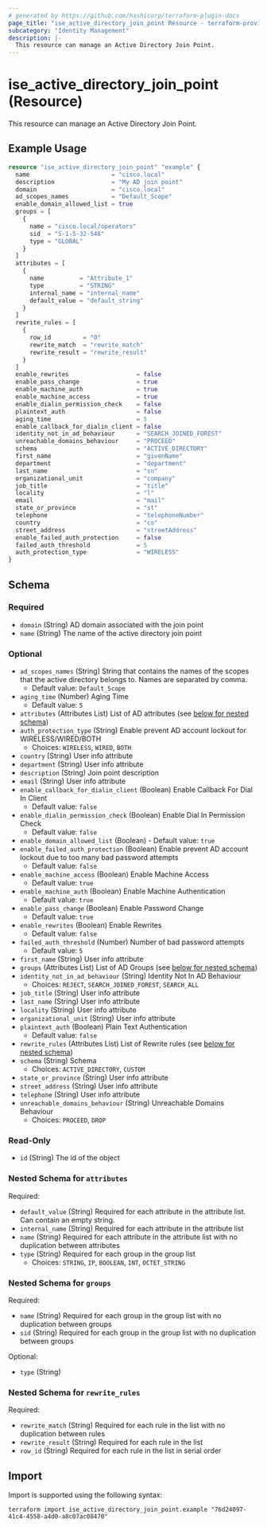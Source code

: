 ```yaml
---
# generated by https://github.com/hashicorp/terraform-plugin-docs
page_title: "ise_active_directory_join_point Resource - terraform-provider-ise"
subcategory: "Identity Management"
description: |-
  This resource can manage an Active Directory Join Point.
---
```


# ise_active_directory_join_point (Resource)

This resource can manage an Active Directory Join Point.

## Example Usage

```terraform
resource "ise_active_directory_join_point" "example" {
  name                       = "cisco.local"
  description                = "My AD join point"
  domain                     = "cisco.local"
  ad_scopes_names            = "Default_Scope"
  enable_domain_allowed_list = true
  groups = [
    {
      name = "cisco.local/operators"
      sid  = "S-1-5-32-548"
      type = "GLOBAL"
    }
  ]
  attributes = [
    {
      name          = "Attribute_1"
      type          = "STRING"
      internal_name = "internal_name"
      default_value = "default_string"
    }
  ]
  rewrite_rules = [
    {
      row_id         = "0"
      rewrite_match  = "rewrite_match"
      rewrite_result = "rewrite_result"
    }
  ]
  enable_rewrites                   = false
  enable_pass_change                = true
  enable_machine_auth               = true
  enable_machine_access             = true
  enable_dialin_permission_check    = false
  plaintext_auth                    = false
  aging_time                        = 5
  enable_callback_for_dialin_client = false
  identity_not_in_ad_behaviour      = "SEARCH_JOINED_FOREST"
  unreachable_domains_behaviour     = "PROCEED"
  schema                            = "ACTIVE_DIRECTORY"
  first_name                        = "givenName"
  department                        = "department"
  last_name                         = "sn"
  organizational_unit               = "company"
  job_title                         = "title"
  locality                          = "l"
  email                             = "mail"
  state_or_province                 = "st"
  telephone                         = "telephoneNumber"
  country                           = "co"
  street_address                    = "streetAddress"
  enable_failed_auth_protection     = false
  failed_auth_threshold             = 5
  auth_protection_type              = "WIRELESS"
}
```

<!-- schema generated by tfplugindocs -->
## Schema

### Required

- `domain` (String) AD domain associated with the join point
- `name` (String) The name of the active directory join point

### Optional

- `ad_scopes_names` (String) String that contains the names of the scopes that the active directory belongs to. Names are separated by comma.
  - Default value: `Default_Scope`
- `aging_time` (Number) Aging Time
  - Default value: `5`
- `attributes` (Attributes List) List of AD attributes (see [below for nested schema](#nestedatt--attributes))
- `auth_protection_type` (String) Enable prevent AD account lockout for WIRELESS/WIRED/BOTH
  - Choices: `WIRELESS`, `WIRED`, `BOTH`
- `country` (String) User info attribute
- `department` (String) User info attribute
- `description` (String) Join point description
- `email` (String) User info attribute
- `enable_callback_for_dialin_client` (Boolean) Enable Callback For Dial In Client
  - Default value: `false`
- `enable_dialin_permission_check` (Boolean) Enable Dial In Permission Check
  - Default value: `false`
- `enable_domain_allowed_list` (Boolean) - Default value: `true`
- `enable_failed_auth_protection` (Boolean) Enable prevent AD account lockout due to too many bad password attempts
  - Default value: `false`
- `enable_machine_access` (Boolean) Enable Machine Access
  - Default value: `true`
- `enable_machine_auth` (Boolean) Enable Machine Authentication
  - Default value: `true`
- `enable_pass_change` (Boolean) Enable Password Change
  - Default value: `true`
- `enable_rewrites` (Boolean) Enable Rewrites
  - Default value: `false`
- `failed_auth_threshold` (Number) Number of bad password attempts
  - Default value: `5`
- `first_name` (String) User info attribute
- `groups` (Attributes List) List of AD Groups (see [below for nested schema](#nestedatt--groups))
- `identity_not_in_ad_behaviour` (String) Identity Not In AD Behaviour
  - Choices: `REJECT`, `SEARCH_JOINED_FOREST`, `SEARCH_ALL`
- `job_title` (String) User info attribute
- `last_name` (String) User info attribute
- `locality` (String) User info attribute
- `organizational_unit` (String) User info attribute
- `plaintext_auth` (Boolean) Plain Text Authentication
  - Default value: `false`
- `rewrite_rules` (Attributes List) List of Rewrite rules (see [below for nested schema](#nestedatt--rewrite_rules))
- `schema` (String) Schema
  - Choices: `ACTIVE_DIRECTORY`, `CUSTOM`
- `state_or_province` (String) User info attribute
- `street_address` (String) User info attribute
- `telephone` (String) User info attribute
- `unreachable_domains_behaviour` (String) Unreachable Domains Behaviour
  - Choices: `PROCEED`, `DROP`

### Read-Only

- `id` (String) The id of the object

<a id="nestedatt--attributes"></a>
### Nested Schema for `attributes`

Required:

- `default_value` (String) Required for each attribute in the attribute list. Can contain an empty string.
- `internal_name` (String) Required for each attribute in the attribute list
- `name` (String) Required for each attribute in the attribute list with no duplication between attributes
- `type` (String) Required for each group in the group list
  - Choices: `STRING`, `IP`, `BOOLEAN`, `INT`, `OCTET_STRING`


<a id="nestedatt--groups"></a>
### Nested Schema for `groups`

Required:

- `name` (String) Required for each group in the group list with no duplication between groups
- `sid` (String) Required for each group in the group list with no duplication between groups

Optional:

- `type` (String)


<a id="nestedatt--rewrite_rules"></a>
### Nested Schema for `rewrite_rules`

Required:

- `rewrite_match` (String) Required for each rule in the list with no duplication between rules
- `rewrite_result` (String) Required for each rule in the list
- `row_id` (String) Required for each rule in the list in serial order

## Import

Import is supported using the following syntax:

```shell
terraform import ise_active_directory_join_point.example "76d24097-41c4-4558-a4d0-a8c07ac08470"
```
